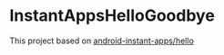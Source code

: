 # InstantAppsHelloGoodbye

This project based on [android-instant-apps/hello](https://github.com/googlesamples/android-instant-apps)
